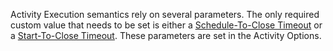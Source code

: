 Activity Execution semantics rely on several parameters.
The only required custom value that needs to be set is either a [Schedule-To-Close Timeout](/concepts/what-is-a-start-to-close-timeout) or a [Start-To-Close Timeout](/concepts/what-is-a-start-to-close-timeout).
These parameters are set in the Activity Options.
